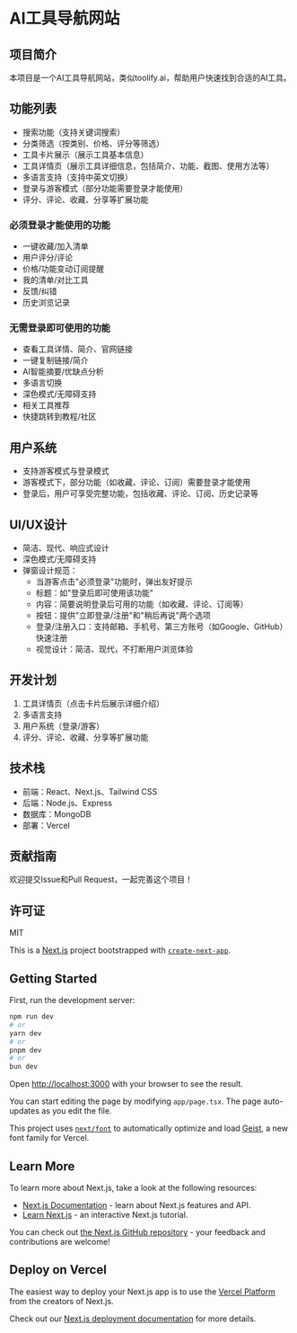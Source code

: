 # AI工具导航网站

## 项目简介
本项目是一个AI工具导航网站，类似toolify.ai，帮助用户快速找到合适的AI工具。

## 功能列表
- 搜索功能（支持关键词搜索）
- 分类筛选（按类别、价格、评分等筛选）
- 工具卡片展示（展示工具基本信息）
- 工具详情页（展示工具详细信息，包括简介、功能、截图、使用方法等）
- 多语言支持（支持中英文切换）
- 登录与游客模式（部分功能需要登录才能使用）
- 评分、评论、收藏、分享等扩展功能

### 必须登录才能使用的功能
- 一键收藏/加入清单
- 用户评分/评论
- 价格/功能变动订阅提醒
- 我的清单/对比工具
- 反馈/纠错
- 历史浏览记录

### 无需登录即可使用的功能
- 查看工具详情、简介、官网链接
- 一键复制链接/简介
- AI智能摘要/优缺点分析
- 多语言切换
- 深色模式/无障碍支持
- 相关工具推荐
- 快捷跳转到教程/社区

## 用户系统
- 支持游客模式与登录模式
- 游客模式下，部分功能（如收藏、评论、订阅）需要登录才能使用
- 登录后，用户可享受完整功能，包括收藏、评论、订阅、历史记录等

## UI/UX设计
- 简洁、现代、响应式设计
- 深色模式/无障碍支持
- 弹窗设计规范：
  - 当游客点击"必须登录"功能时，弹出友好提示
  - 标题：如"登录后即可使用该功能"
  - 内容：简要说明登录后可用的功能（如收藏、评论、订阅等）
  - 按钮：提供"立即登录/注册"和"稍后再说"两个选项
  - 登录/注册入口：支持邮箱、手机号、第三方账号（如Google、GitHub）快速注册
  - 视觉设计：简洁、现代，不打断用户浏览体验

## 开发计划
1. 工具详情页（点击卡片后展示详细介绍）
2. 多语言支持
3. 用户系统（登录/游客）
4. 评分、评论、收藏、分享等扩展功能

## 技术栈
- 前端：React、Next.js、Tailwind CSS
- 后端：Node.js、Express
- 数据库：MongoDB
- 部署：Vercel

## 贡献指南
欢迎提交Issue和Pull Request，一起完善这个项目！

## 许可证
MIT

This is a [Next.js](https://nextjs.org) project bootstrapped with [`create-next-app`](https://nextjs.org/docs/app/api-reference/cli/create-next-app).

## Getting Started

First, run the development server:

```bash
npm run dev
# or
yarn dev
# or
pnpm dev
# or
bun dev
```

Open [http://localhost:3000](http://localhost:3000) with your browser to see the result.

You can start editing the page by modifying `app/page.tsx`. The page auto-updates as you edit the file.

This project uses [`next/font`](https://nextjs.org/docs/app/building-your-application/optimizing/fonts) to automatically optimize and load [Geist](https://vercel.com/font), a new font family for Vercel.

## Learn More

To learn more about Next.js, take a look at the following resources:

- [Next.js Documentation](https://nextjs.org/docs) - learn about Next.js features and API.
- [Learn Next.js](https://nextjs.org/learn) - an interactive Next.js tutorial.

You can check out [the Next.js GitHub repository](https://github.com/vercel/next.js) - your feedback and contributions are welcome!

## Deploy on Vercel

The easiest way to deploy your Next.js app is to use the [Vercel Platform](https://vercel.com/new?utm_medium=default-template&filter=next.js&utm_source=create-next-app&utm_campaign=create-next-app-readme) from the creators of Next.js.

Check out our [Next.js deployment documentation](https://nextjs.org/docs/app/building-your-application/deploying) for more details.

